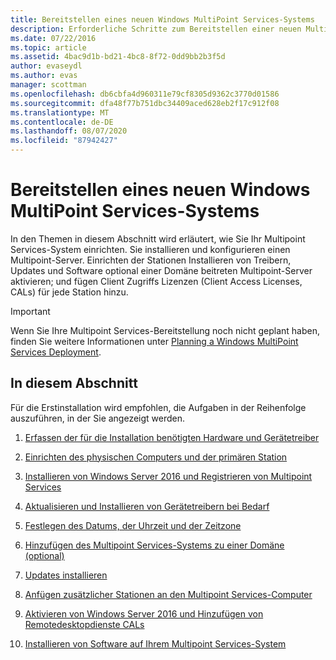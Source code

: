 ```yaml
---
title: Bereitstellen eines neuen Windows MultiPoint Services-Systems
description: Erforderliche Schritte zum Bereitstellen einer neuen Multipoint Services-Umgebung
ms.date: 07/22/2016
ms.topic: article
ms.assetid: 4bac9d1b-bd21-4bc8-8f72-0dd9bb2b3f5d
author: evaseydl
ms.author: evas
manager: scottman
ms.openlocfilehash: db6cbfa4d960311e79cf8305d9362c3770d01586
ms.sourcegitcommit: dfa48f77b751dbc34409aced628eb2f17c912f08
ms.translationtype: MT
ms.contentlocale: de-DE
ms.lasthandoff: 08/07/2020
ms.locfileid: "87942427"
---
```

# <a name="deploy-a-new-windows-multipoint-services-system"></a>Bereitstellen eines neuen Windows MultiPoint Services-Systems
In den Themen in diesem Abschnitt wird erläutert, wie Sie Ihr Multipoint Services-System einrichten. Sie installieren und konfigurieren einen Multipoint-Server. Einrichten der Stationen Installieren von Treibern, Updates und Software optional einer Domäne beitreten Multipoint-Server aktivieren; und fügen Client Zugriffs Lizenzen (Client Access Licenses, CALs) für jede Station hinzu.

> [!IMPORTANT]
> Wenn Sie Ihre Multipoint Services-Bereitstellung noch nicht geplant haben, finden Sie weitere Informationen unter [Planning a Windows MultiPoint Services Deployment](Planning-a-MultiPoint-Services-Deployment.md).

## <a name="in-this-section"></a>In diesem Abschnitt
Für die Erstinstallation wird empfohlen, die Aufgaben in der Reihenfolge auszuführen, in der Sie angezeigt werden.

1.  [Erfassen der für die Installation benötigten Hardware und Gerätetreiber](Collect-hardware-and-device-drivers-needed-for-the-installation.md)

2.  [Einrichten des physischen Computers und der primären Station](Set-up-the-physical-computer-and-primary-station.md)

3.  [Installieren von Windows Server 2016 und Registrieren von Multipoint Services](Install-MultiPoint-services.md)

4.  [Aktualisieren und Installieren von Gerätetreibern bei Bedarf](Update-and-install-device-drivers-if-needed.md)

5.  [Festlegen des Datums, der Uhrzeit und der Zeitzone](Set-the-date--time--and-time-zone.md)

6.  [Hinzufügen des Multipoint Services-Systems zu einer Domäne (optional)](Join-the-MultiPoint-services-computer-to-a-domain--optional-.md)

7.  [Updates installieren](Install-updates.md)

8.  [Anfügen zusätzlicher Stationen an den Multipoint Services-Computer](Attach-additional-stations-to-your-MultiPoint-services-computer.md)

9. [Aktivieren von Windows Server 2016 und Hinzufügen von Remotedesktopdienste CALs](manage-client-access-licenses-with-multipoint-services.md)

10. [Installieren von Software auf Ihrem Multipoint Services-System](Install-software-on-your-MultiPoint-Services-system.md)